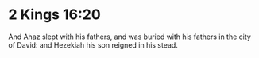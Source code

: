 # 2 Kings 16:20

And Ahaz slept with his fathers, and was buried with his fathers in the city of David: and Hezekiah his son reigned in his stead.